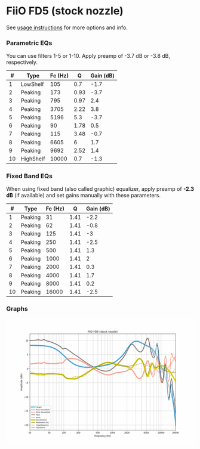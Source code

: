 # FiiO FD5 (stock nozzle)
See [usage instructions](https://github.com/jaakkopasanen/AutoEq#usage) for more options and info.

### Parametric EQs
You can use filters 1-5 or 1-10. Apply preamp of -3.7 dB or -3.8 dB, respectively.

|   # | Type      |   Fc (Hz) |    Q |   Gain (dB) |
|-----|-----------|-----------|------|-------------|
|   1 | LowShelf  |       105 | 0.7  |        -1.7 |
|   2 | Peaking   |       173 | 0.93 |        -3.7 |
|   3 | Peaking   |       795 | 0.97 |         2.4 |
|   4 | Peaking   |      3705 | 2.22 |         3.8 |
|   5 | Peaking   |      5196 | 5.3  |        -3.7 |
|   6 | Peaking   |        90 | 1.78 |         0.5 |
|   7 | Peaking   |       115 | 3.48 |        -0.7 |
|   8 | Peaking   |      6605 | 6    |         1.7 |
|   9 | Peaking   |      9692 | 2.52 |         1.4 |
|  10 | HighShelf |     10000 | 0.7  |        -1.3 |

### Fixed Band EQs
When using fixed band (also called graphic) equalizer, apply preamp of **-2.3 dB** (if available) and set gains manually with these parameters.

|   # | Type    |   Fc (Hz) |    Q |   Gain (dB) |
|-----|---------|-----------|------|-------------|
|   1 | Peaking |        31 | 1.41 |        -2.2 |
|   2 | Peaking |        62 | 1.41 |        -0.8 |
|   3 | Peaking |       125 | 1.41 |        -3   |
|   4 | Peaking |       250 | 1.41 |        -2.5 |
|   5 | Peaking |       500 | 1.41 |         1.3 |
|   6 | Peaking |      1000 | 1.41 |         2   |
|   7 | Peaking |      2000 | 1.41 |         0.3 |
|   8 | Peaking |      4000 | 1.41 |         1.7 |
|   9 | Peaking |      8000 | 1.41 |         0.2 |
|  10 | Peaking |     16000 | 1.41 |        -2.5 |

### Graphs
![](./FiiO%20FD5%20(stock%20nozzle).png)
